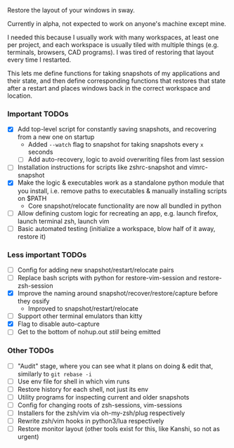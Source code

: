 Restore the layout of your windows in sway.

Currently in alpha, not expected to work on anyone's machine except mine.

I needed this because I usually work with many workspaces, at least one per
project, and each workspace is usually tiled with multiple things (e.g.
terminals, browsers, CAD programs). I was tired of restoring that layout every
time I restarted.

This lets me define functions for taking snapshots of my applications and their
state, and then define corresponding functions that restores that state after a
restart and places windows back in the correct workspace and location.

### Important TODOs
- [X] Add top-level script for constantly saving snapshots, and recovering from a new one on startup
  - Added `--watch` flag to snapshot for taking snapshots every `x` seconds
  - [ ] Add auto-recovery, logic to avoid overwriting files from last session
- [ ] Installation instructions for scripts like zshrc-snapshot and vimrc-snapshot
- [X] Make the logic & executables work as a standalone python module that you install, i.e. remove paths to executables & manually installing scripts on $PATH
  - Core snapshot/relocate functionality are now all bundled in python
- [ ] Allow defining custom logic for recreating an app, e.g. launch firefox, launch terminal zsh, launch vim
- [ ] Basic automated testing (initialize a workspace, blow half of it away, restore it)

### Less important TODOs
- [ ] Config for adding new snapshot/restart/relocate pairs
- [ ] Replace bash scripts with python for restore-vim-session and restore-zsh-session
- [X] Improve the naming around snapshot/recover/restore/capture before they ossify
  - Improved to snapshot/restart/relocate
- [ ] Support other terminal emulators than kitty
- [X] Flag to disable auto-capture
- [ ] Get to the bottom of nohup.out *still* being emitted

### Other TODOs
- [ ] "Audit" stage, where you can see what it plans on doing & edit that, similarly to `git rebase -i`
- [ ] Use env file for shell in which vim runs
- [ ] Restore history for each shell, not just its env
- [ ] Utility programs for inspecting current and older snapshots
- [ ] Config for changing roots of zsh-sessions, vim-sessions
- [ ] Installers for the zsh/vim via oh-my-zsh/plug respectively
- [ ] Rewrite zsh/vim hooks in python3/lua respectively
- [ ] Restore monitor layout (other tools exist for this, like Kanshi, so not as urgent)
